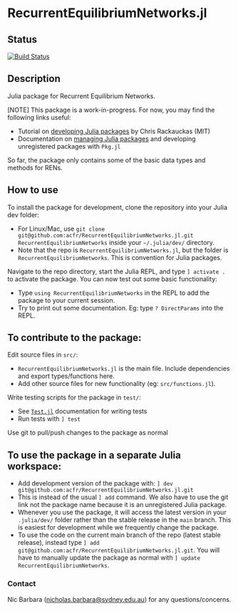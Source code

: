 # RecurrentEquilibriumNetworks.jl

## Status
[![Build Status](https://github.com/nic-barbara/RecurrentEquilibriumNetworks.jl/actions/workflows/CI.yml/badge.svg?branch=main)](https://github.com/nic-barbara/RecurrentEquilibriumNetworks.jl/actions/workflows/CI.yml?query=branch%3Amain)

## Description

Julia package for Recurrent Equilibrium Networks.

[NOTE] This package is a work-in-progress. For now, you may find the following links useful:
- Tutorial on [developing Julia packages](https://julialang.org/contribute/developing_package/) by Chris Rackauckas (MIT)
- Documentation on [managing Julia packages](https://pkgdocs.julialang.org/v1/managing-packages/) and developing unregistered packages with `Pkg.jl`

So far, the package only contains some of the basic data types and methods for RENs.

## How to use 

To install the package for development, clone the repository into your Julia dev folder:
- For Linux/Mac, use `git clone git@github.com:acfr/RecurrentEquilibriumNetworks.jl.git RecurrentEquilibriumNetworks` inside your `~/.julia/dev/` directory.
- Note that the repo is `RecurrentEquilibriumNetworks.jl`, but the folder is `RecurrentEquilibriumNetworks`. This is convention for Julia packages.

Navigate to the repo directory, start the Julia REPL, and type `] activate .` to activate the package. You can now test out some basic functionality:
- Type `using RecurrentEquilibriumNetworks` in the REPL to add the package to your current session.
- Try to print out some documentation. Eg: type `? DirectParams` into the REPL.

## To contribute to the package:

Edit source files in `src/`:
- `RecurrentEquilibriumNetworks.jl` is the main file. Include dependencies and export types/functions here.
- Add other source files for new functionality (eg: `src/functions.jl`).

Write testing scripts for the package in `test/`:
- See [`Test.jl`](https://docs.julialang.org/en/v1/stdlib/Test/) documentation for writing tests
- Run tests with `] test`

Use git to pull/push changes to the package as normal

## To use the package in a separate Julia workspace:


- Add development version of the package with: `] dev git@github.com:acfr/RecurrentEquilibriumNetworks.jl.git`
- This is instead of the usual `] add` command. We also have to use the git link not the package name because it is an unregistered Julia package.
- Whenever you use the package, it will access the latest version in your `.julia/dev/` folder rather than the stable release in the `main` branch. This is easiest for development while we frequently change the package.
- To use the code on the current main branch of the repo (latest stable release), instead type `] add git@github.com:acfr/RecurrentEquilibriumNetworks.jl.git`. You will have to manually update the package as normal with `] update RecurrentEquilibriumNetworks`.

### Contact
Nic Barbara (nicholas.barbara@sydney.edu.au) for any questions/concerns.
